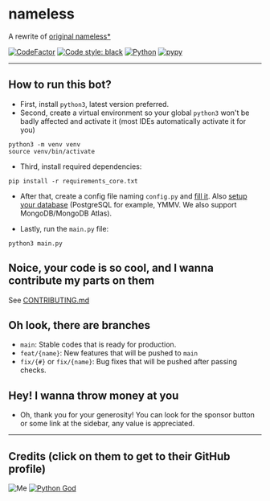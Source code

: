 # nameless

A rewrite of [original nameless*](https://github.com/FoxeiZ/nameless)

[![CodeFactor](https://www.codefactor.io/repository/github/lilia-workshop/nameless/badge/main)](https://www.codefactor.io/repository/github/lilia-workshop/nameless/overview/main)
[![Code style: black](https://img.shields.io/badge/code%20style-black-000000.svg)](https://github.com/psf/black)
[![Python](https://badgen.net/badge/Python/3.8/)](https://python.org/)
[![pypy](https://badgen.net/badge/pypy/3.8%20(with%20compatibility%20layer)/)](https://pypy.org/)

----------------------------------------

## How to run this bot?

- First, install `python3`, latest version preferred.
- Second, create a virtual environment so your global `python3` won't be badly affected and activate it (most IDEs
  automatically activate it for you)

```shell
python3 -m venv venv
source venv/bin/activate
```

- Third, install required dependencies:

```shell
pip install -r requirements_core.txt
```

- After that, create a config file naming `config.py`
  and [fill it](https://github.com/Lilia-Workshop/nameless/wiki/config.py).
  Also [setup your database](https://github.com/Lilia-Workshop/nameless/wiki/Setup-database-(PostgreSQL)) (PostgreSQL
  for example, YMMV. We also support MongoDB/MongoDB Atlas).

- Lastly, run the `main.py` file:

```shell
python3 main.py
```

## Noice, your code is so cool, and I wanna contribute my parts on them

See [CONTRIBUTING.md](https://github.com/Lilia-Workshop/nameless/blob/main/CONTRIBUTING.md)

## Oh look, there are branches

- `main`: Stable codes that is ready for production.
- `feat/{name}`: New features that will be pushed to `main`
- `fix/{#}` or `fix/{name}`: Bug fixes that will be pushed after passing checks.

## Hey! I wanna throw money at you

- Oh, thank you for your generosity! You can look for the sponsor button or some link at the sidebar, any value is
  appreciated.

----------------------------------------

## Credits (click on them to get to their GitHub profile)

![Me](https://img.shields.io/badge/%E2%9D%A4%EF%B8%8FMade%20with%20love%20by-Swyrin%237193-red?style=for-the-badge&logo=discord)
[![Python God](https://img.shields.io/badge/Python%20God-C%C3%A1o%20trong%20s%C3%A1ng%238029-blue?style=for-the-badge&logo=python)](https://github.com/FoxeiZ)
